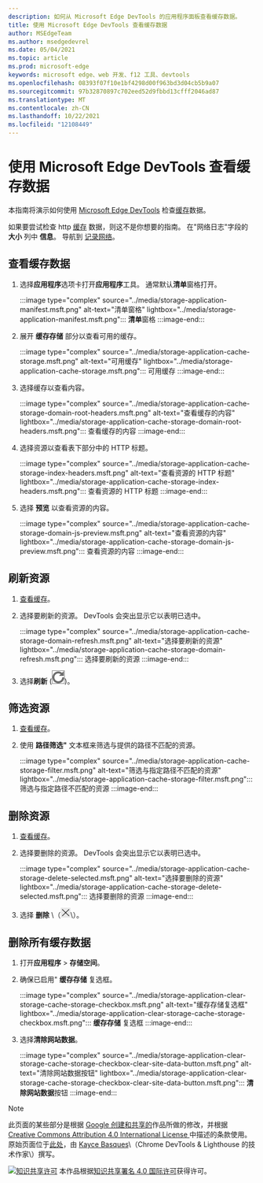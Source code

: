 ```yaml
---
description: 如何从 Microsoft Edge DevTools 的应用程序面板查看缓存数据。
title: 使用 Microsoft Edge DevTools 查看缓存数据
author: MSEdgeTeam
ms.author: msedgedevrel
ms.date: 05/04/2021
ms.topic: article
ms.prod: microsoft-edge
keywords: microsoft edge、web 开发、f12 工具、devtools
ms.openlocfilehash: 08393f07f10e1bf4298d00f963bd3d04cb5b9a07
ms.sourcegitcommit: 97b32870897c702eed52d9fbbd13cfff2046ad87
ms.translationtype: MT
ms.contentlocale: zh-CN
ms.lasthandoff: 10/22/2021
ms.locfileid: "12108449"
---
```

<!-- Copyright Kayce Basques

   Licensed under the Apache License, Version 2.0 (the "License");
   you may not use this file except in compliance with the License.
   You may obtain a copy of the License at

       https://www.apache.org/licenses/LICENSE-2.0

   Unless required by applicable law or agreed to in writing, software
   distributed under the License is distributed on an "AS IS" BASIS,
   WITHOUT WARRANTIES OR CONDITIONS OF ANY KIND, either express or implied.
   See the License for the specific language governing permissions and
   limitations under the License.  -->
# <a name="view-cache-data-with-microsoft-edge-devtools"></a>使用 Microsoft Edge DevTools 查看缓存数据

本指南将演示如何使用 [Microsoft Edge DevTools][MicrosoftEdgeDevTools] 检查[缓存][MDNCache]数据。

如果要尝试检查 http [缓存][MDNHTTPCaching] 数据，则这不是你想要的指南。  在"网络日志"字段的 **大小** 列中 **信息**。  导航到 [记录网络][DevtoolsNetworkLogActivity]。

## <a name="view-cache-data"></a>查看缓存数据

1.  选择**应用程序**选项卡打开**应用程序**工具。  通常默认**清单**窗格打开。

    :::image type="complex" source="../media/storage-application-manifest.msft.png" alt-text="清单窗格" lightbox="../media/storage-application-manifest.msft.png":::
       **清单**窗格
    :::image-end:::

1.  展开 **缓存存储** 部分以查看可用的缓存。

    :::image type="complex" source="../media/storage-application-cache-storage.msft.png" alt-text="可用缓存" lightbox="../media/storage-application-cache-storage.msft.png":::
       可用缓存
    :::image-end:::

1.  选择缓存以查看内容。

    :::image type="complex" source="../media/storage-application-cache-storage-domain-root-headers.msft.png" alt-text="查看缓存的内容" lightbox="../media/storage-application-cache-storage-domain-root-headers.msft.png":::
       查看缓存的内容
    :::image-end:::

1.  选择资源以查看表下部分中的 HTTP 标题。

    :::image type="complex" source="../media/storage-application-cache-storage-index-headers.msft.png" alt-text="查看资源的 HTTP 标题" lightbox="../media/storage-application-cache-storage-index-headers.msft.png":::
       查看资源的 HTTP 标题
    :::image-end:::

1.  选择 **预览** 以查看资源的内容。

    :::image type="complex" source="../media/storage-application-cache-storage-domain-js-preview.msft.png" alt-text="查看资源的内容" lightbox="../media/storage-application-cache-storage-domain-js-preview.msft.png":::
       查看资源的内容
    :::image-end:::

## <a name="refresh-a-resource"></a>刷新资源

1.  [查看缓存](#view-cache-data)。
1.  选择要刷新的资源。  DevTools 会突出显示它以表明已选中。

    :::image type="complex" source="../media/storage-application-cache-storage-domain-refresh.msft.png" alt-text="选择要刷新的资源" lightbox="../media/storage-application-cache-storage-domain-refresh.msft.png":::
       选择要刷新的资源
    :::image-end:::

1.  选择**刷新** \(![Refresh](../media/refresh-icon.msft.png)\)。

## <a name="filter-resources"></a>筛选资源

1.  [查看缓存](#view-cache-data)。
1.  使用 **路径筛选"** 文本框来筛选与提供的路径不匹配的资源。

    :::image type="complex" source="../media/storage-application-cache-storage-filter.msft.png" alt-text="筛选与指定路径不匹配的资源" lightbox="../media/storage-application-cache-storage-filter.msft.png":::
       筛选与指定路径不匹配的资源
    :::image-end:::

## <a name="delete-a-resource"></a>删除资源

1.  [查看缓存](#view-cache-data)。
1.  选择要删除的资源。  DevTools 会突出显示它以表明已选中。

    :::image type="complex" source="../media/storage-application-cache-storage-delete-selected.msft.png" alt-text="选择要删除的资源" lightbox="../media/storage-application-cache-storage-delete-selected.msft.png":::
       选择要删除的资源
    :::image-end:::

1.  选择 **删除** \（![删除](../media/delete-icon.msft.png)\）。

## <a name="delete-all-cache-data"></a>删除所有缓存数据

1.  打开**应用程序** > **存储空间**。
1.  确保已启用" **缓存存储** 复选框。

    :::image type="complex" source="../media/storage-application-clear-storage-cache-storage-checkbox.msft.png" alt-text="缓存存储复选框" lightbox="../media/storage-application-clear-storage-cache-storage-checkbox.msft.png":::
       **缓存存储** 复选框
    :::image-end:::

1.  选择**清除网站数据**。

    :::image type="complex" source="../media/storage-application-clear-storage-cache-storage-checkbox-clear-site-data-button.msft.png" alt-text="清除网站数据按钮" lightbox="../media/storage-application-clear-storage-cache-storage-checkbox-clear-site-data-button.msft.png":::
       **清除网站数据**按钮
    :::image-end:::


<!-- ====================================================================== -->
<!-- links -->

[MicrosoftEdgeDevTools]: ../../devtools-guide-chromium/index.md "Microsoft Edge 开发人员工具|Microsoft Docs"
[DevtoolsNetworkLogActivity]: ../network/index.md#log-network-activity  "记录网络活动|Microsoft Docs"
<!-- external links -->
[MDNCache]: https://developer.mozilla.org/docs/Web/API/Cache "缓存|MDN"
[MDNHTTPCaching]: https://developer.mozilla.org/docs/Web/HTTP/Caching "HTTP 缓存 | MDN"


<!-- ====================================================================== -->
> [!NOTE]
> 此页面的某些部分是根据 [Google 创建和共享的][GoogleSitePolicies]作品所做的修改，并根据[ Creative Commons Attribution 4.0 International License ][CCA4IL]中描述的条款使用。
> 原始页面位于[此处](https://developers.google.com/web/tools/chrome-devtools/storage/cache)，由 [Kayce Basques][KayceBasques]\（Chrome DevTools \& Lighthouse 的技术作家\）撰写。

[![知识共享许可][CCby4Image]][CCA4IL] 本作品根据[知识共享署名 4.0 国际许可][CCA4IL]获得许可。

[CCA4IL]: https://creativecommons.org/licenses/by/4.0
[CCby4Image]: https://i.creativecommons.org/l/by/4.0/88x31.png
[GoogleSitePolicies]: https://developers.google.com/terms/site-policies
[KayceBasques]: https://developers.google.com/web/resources/contributors#kayce-basques
